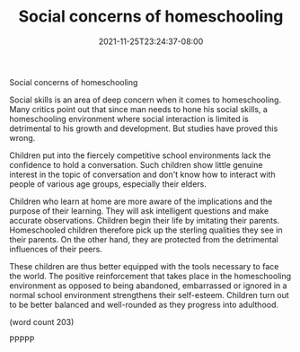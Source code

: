 ﻿---
title: "Social concerns of homeschooling"
date: 2021-11-25T23:24:37-08:00
description: "Home Schooling Tips for Web Success"
featured_image: "/images/Home Schooling.jpg"
tags: ["Home Schooling"]
---

Social concerns of homeschooling

Social skills is an area of deep concern when it comes to 
homeschooling. Many critics point out that since man needs to hone 
his social skills, a homeschooling environment where social 
interaction is limited is detrimental to his growth and 
development. But studies have proved this wrong.

Children put into the fiercely competitive school environments 
lack the confidence to hold a conversation. Such children show 
little genuine interest in the topic of conversation and don't 
know how to interact with people of various age groups, 
especially their elders. 

Children who learn at home are more aware of the implications and 
the purpose of their learning. They will ask intelligent questions 
and make accurate observations. Children begin their life by 
imitating their parents. Homeschooled children therefore pick
up the sterling qualities they see in their parents. On the other 
hand, they are protected from the detrimental influences of their 
peers.

These children are thus better equipped with the tools necessary 
to face the world. The positive reinforcement that takes place 
in the homeschooling environment as opposed to being abandoned, 
embarrassed or ignored in a normal school environment strengthens 
their self-esteem. Children turn out to be better balanced and
well-rounded as they progress into adulthood.

(word count 203)

PPPPP
